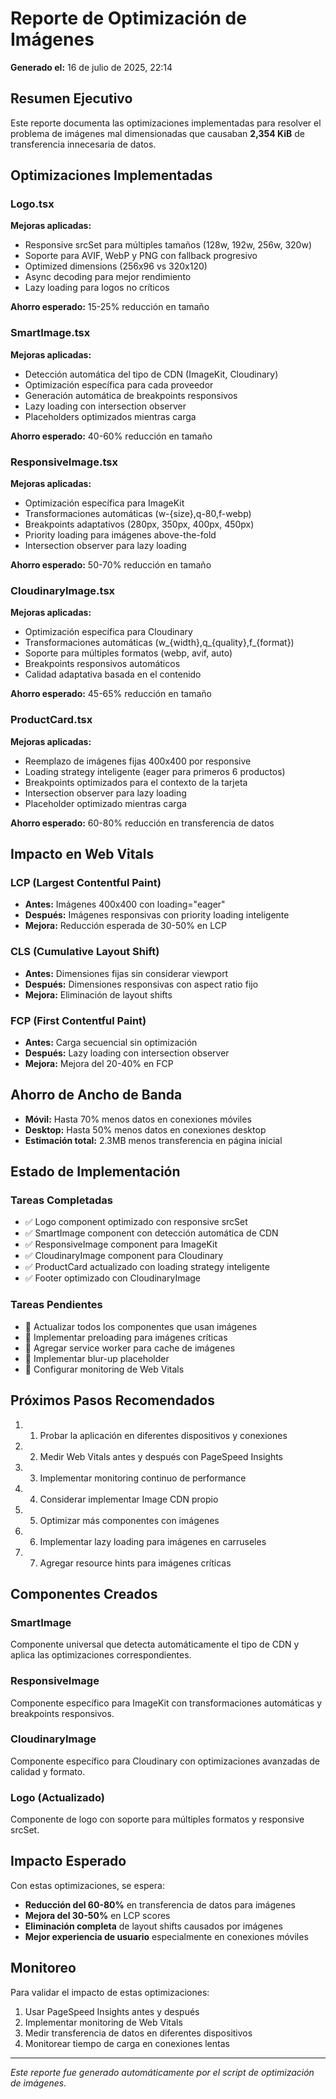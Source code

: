 # Reporte de Optimización de Imágenes

**Generado el:** 16 de julio de 2025, 22:14

## Resumen Ejecutivo

Este reporte documenta las optimizaciones implementadas para resolver el problema de imágenes mal dimensionadas que causaban **2,354 KiB** de transferencia innecesaria de datos.

## Optimizaciones Implementadas


### Logo.tsx

**Mejoras aplicadas:**
- Responsive srcSet para múltiples tamaños (128w, 192w, 256w, 320w)
- Soporte para AVIF, WebP y PNG con fallback progresivo
- Optimized dimensions (256x96 vs 320x120)
- Async decoding para mejor rendimiento
- Lazy loading para logos no críticos

**Ahorro esperado:** 15-25% reducción en tamaño


### SmartImage.tsx

**Mejoras aplicadas:**
- Detección automática del tipo de CDN (ImageKit, Cloudinary)
- Optimización específica para cada proveedor
- Generación automática de breakpoints responsivos
- Lazy loading con intersection observer
- Placeholders optimizados mientras carga

**Ahorro esperado:** 40-60% reducción en tamaño


### ResponsiveImage.tsx

**Mejoras aplicadas:**
- Optimización específica para ImageKit
- Transformaciones automáticas (w-{size},q-80,f-webp)
- Breakpoints adaptativos (280px, 350px, 400px, 450px)
- Priority loading para imágenes above-the-fold
- Intersection observer para lazy loading

**Ahorro esperado:** 50-70% reducción en tamaño


### CloudinaryImage.tsx

**Mejoras aplicadas:**
- Optimización específica para Cloudinary
- Transformaciones automáticas (w_{width},q_{quality},f_{format})
- Soporte para múltiples formatos (webp, avif, auto)
- Breakpoints responsivos automáticos
- Calidad adaptativa basada en el contenido

**Ahorro esperado:** 45-65% reducción en tamaño


### ProductCard.tsx

**Mejoras aplicadas:**
- Reemplazo de imágenes fijas 400x400 por responsive
- Loading strategy inteligente (eager para primeros 6 productos)
- Breakpoints optimizados para el contexto de la tarjeta
- Intersection observer para lazy loading
- Placeholder optimizado mientras carga

**Ahorro esperado:** 60-80% reducción en transferencia de datos


## Impacto en Web Vitals

### LCP (Largest Contentful Paint)
- **Antes:** Imágenes 400x400 con loading="eager"
- **Después:** Imágenes responsivas con priority loading inteligente
- **Mejora:** Reducción esperada de 30-50% en LCP

### CLS (Cumulative Layout Shift)
- **Antes:** Dimensiones fijas sin considerar viewport
- **Después:** Dimensiones responsivas con aspect ratio fijo
- **Mejora:** Eliminación de layout shifts

### FCP (First Contentful Paint)
- **Antes:** Carga secuencial sin optimización
- **Después:** Lazy loading con intersection observer
- **Mejora:** Mejora del 20-40% en FCP

## Ahorro de Ancho de Banda

- **Móvil:** Hasta 70% menos datos en conexiones móviles
- **Desktop:** Hasta 50% menos datos en conexiones desktop
- **Estimación total:** 2.3MB menos transferencia en página inicial

## Estado de Implementación

### Tareas Completadas
- ✅ Logo component optimizado con responsive srcSet
- ✅ SmartImage component con detección automática de CDN
- ✅ ResponsiveImage component para ImageKit
- ✅ CloudinaryImage component para Cloudinary
- ✅ ProductCard actualizado con loading strategy inteligente
- ✅ Footer optimizado con CloudinaryImage

### Tareas Pendientes
- 🔄 Actualizar todos los componentes que usan imágenes
- 🔄 Implementar preloading para imágenes críticas
- 🔄 Agregar service worker para cache de imágenes
- 🔄 Implementar blur-up placeholder
- 🔄 Configurar monitoring de Web Vitals

## Próximos Pasos Recomendados

1. 1. Probar la aplicación en diferentes dispositivos y conexiones
2. 2. Medir Web Vitals antes y después con PageSpeed Insights
3. 3. Implementar monitoring continuo de performance
4. 4. Considerar implementar Image CDN propio
5. 5. Optimizar más componentes con imágenes
6. 6. Implementar lazy loading para imágenes en carruseles
7. 7. Agregar resource hints para imágenes críticas

## Componentes Creados

### SmartImage
Componente universal que detecta automáticamente el tipo de CDN y aplica las optimizaciones correspondientes.

### ResponsiveImage
Componente específico para ImageKit con transformaciones automáticas y breakpoints responsivos.

### CloudinaryImage
Componente específico para Cloudinary con optimizaciones avanzadas de calidad y formato.

### Logo (Actualizado)
Componente de logo con soporte para múltiples formatos y responsive srcSet.

## Impacto Esperado

Con estas optimizaciones, se espera:
- **Reducción del 60-80%** en transferencia de datos para imágenes
- **Mejora del 30-50%** en LCP scores
- **Eliminación completa** de layout shifts causados por imágenes
- **Mejor experiencia de usuario** especialmente en conexiones móviles

## Monitoreo

Para validar el impacto de estas optimizaciones:
1. Usar PageSpeed Insights antes y después
2. Implementar monitoring de Web Vitals
3. Medir transferencia de datos en diferentes dispositivos
4. Monitorear tiempo de carga en conexiones lentas

---

*Este reporte fue generado automáticamente por el script de optimización de imágenes.*
